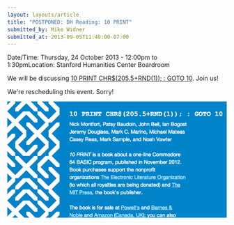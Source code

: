 ```yaml
---
layout: layouts/article
title: "POSTPONED: DH Reading: 10 PRINT"
submitted_by: Mike Widner
submitted_at: 2013-09-05T11:40:00-07:00
---
```



Date/Time: Thursday, 24 October 2013 - 12:00pm to 1:30pmLocation: Stanford Humanities Center Boardroom

We will be discussing [10 PRINT CHR$(205.5+RND(1)); : GOTO 10](http://10print.org/). Join us!


We're rescheduling this event. Sorry!




![](/post-images/Screen%20Shot%202013-09-05%20at%2011.39.51%20AM.png)



